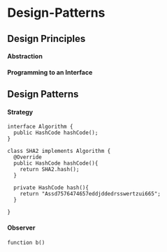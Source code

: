 # Design-Patterns

## Design Principles

#### Abstraction
#### Programming to an Interface

## Design Patterns

#### Strategy
```
interface Algorithm {
  public HashCode hashCode();
}
```

```
class SHA2 implements Algorithm {
  @Override
  public HashCode hashCode(){
    return SHA2.hash();
  }
  
  private HashCode hash(){
    return "Assd7576474657eddjddedrsswertzui665";
  }
  
}
```
#### Observer
```
function b()
```
